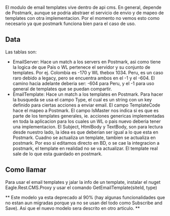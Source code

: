 El modulo de email templates vive dentro de api cms. En general, depende de Postmark, aunque se podria abstraer el servicio de envio y de mapeo de templates con otra implementacion. Por el momento no vemos esto como necesario ya que postmark funciona bien para el caso de uso.

## Data

Las tablas son:
- EmailServer: Hace un match a los servers en Postmark, asi como tiene la logica de que Pais o WL pertenece el servidor y su conjunto de templates. Por ej. Colombia es -170 y WL thebox 1034. Peru, es un caso raro debido a legacy, pero se encuentra ambos en el -1 y el -604.
El camino hacia adelante deberia ser: -604 para Peru, y el -1 para uso general de templates que se puedan compartir.
- EmailTemplate: Hace un match a los templates en Postmark. Para hacer la busqueda se usa el campo Type, el cual es un string con un key definido para ciertas acciones a enviar email.
El campo TemplateCode hace el mapeo a Postmark.
El campo IsMaster nos indica si es que es parte de los templates generales, ie. acciones genericas implementadas en toda la aplicacion para los cuales un WL o pais nuevo deberia tener una implementacion.
El Subject, HtmlBody y TextBody, son para lectura desde nuestro lado, la idea es que deberian ser igual a lo que esta en Postmark. Cuadno se actualiza un template, tambien se actualiza en postmark. Por eso si editamos directo en BD, o se cae la integracion a postmark, el template en realidad no se va actualizar. El template real sale de lo que esta guardado en postmark.

## Como llamar
Para usar el email templates y jalar la info de un template, instalar el nuget Eagle.Rest.CMS.Proxy y usar el comando GetEmailTemplate(siteId, type)

** Este modelo ya esta deprecado al 90% (hay algunas funcionalidades que no estan aun migradas porque ya no se usan del todo como Subscribe and Save). Asi que el nuevo modelo sera descrito en otro articulo. **